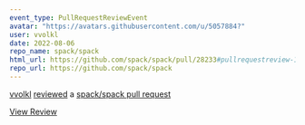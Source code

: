 ```yaml
---
event_type: PullRequestReviewEvent
avatar: "https://avatars.githubusercontent.com/u/5057884?"
user: vvolkl
date: 2022-08-06
repo_name: spack/spack
html_url: https://github.com/spack/spack/pull/28233#pullrequestreview-1064344671
repo_url: https://github.com/spack/spack
---
```


<a href='https://github.com/vvolkl' target='_blank'>vvolkl</a> <a href='https://github.com/spack/spack/pull/28233#pullrequestreview-1064344671' target='_blank'>reviewed</a> a <a href='https://github.com/spack/spack/pull/28233' target='_blank'>spack/spack pull request</a>

<small></small>

<a href='https://github.com/spack/spack/pull/28233#pullrequestreview-1064344671' target='_blank'>View Review</a>